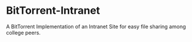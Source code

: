 # BitTorrent-Intranet
A BitTorrent Implementation of an Intranet Site for easy file sharing among college peers.
